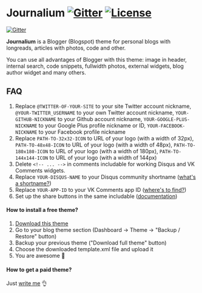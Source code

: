 # Journalium [![Gitter](https://img.shields.io/gitter/room/nwjs/nw.js.svg)](https://gitter.im/web-xaser/blogger-templates) [![License](https://img.shields.io/npm/l/express.svg)](https://github.com/web-xaser/blogspot-themes/blob/master/LICENSE)

[![Gitter](https://raw.githubusercontent.com/web-xaser/blogspot-themes/master/Journalium/preview/main.jpg)](https://github.com/web-xaser/blogspot-themes/tree/master/Journalium)

**Journalium** is a Blogger (Blogspot) theme for personal blogs with longreads, articles with photos, code and other.

You can use all advantages of Blogger with this theme: image in header, internal search, code snippets, fullwidth photos, external widgets, blog author widget and many others.

## FAQ

1. Replace `@TWITTER-OF-YOUR-SITE` to your site Twitter account nickname, `@YOUR-TWITTER_USERNAME` to your own Twitter account nickname, `YOUR-GITHUB-NICKNAME` to your Github account nickname, `YOUR-GOOGLE-PLUS-NICKNAME` to your Google Plus profile nickname or ID, `YOUR-FACEBOOK-NICKNAME` to your Facebook profile nickname
2. Replace `PATH-TO-32x32-ICON` to URL of your logo (with a width of 32px), `PATH-TO-48x48-ICON` to URL of your logo (with a width of 48px), `PATH-TO-180x180-ICON` to URL of your logo (with a width of 180px), `PATH-TO-144x144-ICON` to URL of your logo (with a width of 144px)
3. Delete `<!-- ... -->` in comments includable for working Disqus and VK Comments widgets.
4. Replace `YOUR-DISQUS-NAME` to your Disqus community shortname ([what's a shortname?](https://help.disqus.com/customer/en/portal/articles/466208-what-s-a-shortname-))
5. Replace `YOUR-APP-ID` to your VK Comments app ID ([where's to find?](https://vk.com/dev/widget_comments))
6. Set up the share buttons in the same includable ([documentation](https://tech.yandex.ru/share/doc/dg/add-docpage/))

#### How to install a free theme?

1. [Download this theme](https://github.com/web-xaser/blogspot-themes/raw/master/Journalium/template.xml)
2. Go to your blog theme section (Dashboard → Theme → "Backup / Restore" button)
3. Backup your previous theme ("Download full theme" button)
4. Choose the downloaded template.xml file and upload it
5. You are awesome :clap:

#### How to get a paid theme?

Just [write me](http://www.web-xaser.ru/) :ok_hand: